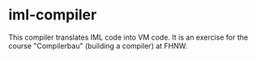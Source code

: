 iml-compiler
============

This compiler translates IML code into VM code. It is an exercise for the course "Compilerbau" (building a compiler) at FHNW.